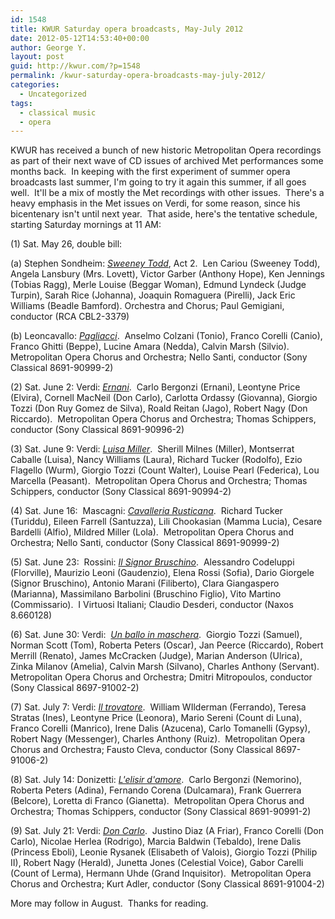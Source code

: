 ```yaml
---
id: 1548
title: KWUR Saturday opera broadcasts, May-July 2012
date: 2012-05-12T14:53:40+00:00
author: George Y.
layout: post
guid: http://kwur.com/?p=1548
permalink: /kwur-saturday-opera-broadcasts-may-july-2012/
categories:
  - Uncategorized
tags:
  - classical music
  - opera
---
```

<div class="pf-content">
  <p>
    KWUR has received a bunch of new historic Metropolitan Opera recordings as part of their next wave of CD issues of archived Met performances some months back.  In keeping with the first experiment of summer opera broadcasts last summer, I'm going to try it again this summer, if all goes well.  It'll be a mix of mostly the Met recordings with other issues.  There's a heavy emphasis in the Met issues on Verdi, for some reason, since his bicentenary isn't until next year.  That aside, here's the tentative schedule, starting Saturday mornings at 11 AM:
  </p>
  
  <p>
    (1) Sat. May 26, double bill:
  </p>
  
  <p>
    (a) Stephen Sondheim: <em><u>Sweeney Todd</u></em>, Act 2.  Len Cariou (Sweeney Todd), Angela Lansbury (Mrs. Lovett), Victor Garber (Anthony Hope), Ken Jennings (Tobias Ragg), Merle Louise (Beggar Woman), Edmund Lyndeck (Judge Turpin), Sarah Rice (Johanna), Joaquin Romaguera (Pirelli), Jack Eric Williams (Beadle Bamford). Orchestra and Chorus; Paul Gemigiani, conductor (RCA CBL2-3379)
  </p>
  
  <p>
    (b) Leoncavallo: <u><em>Pagliacci</em></u>.  Anselmo Colzani (Tonio), Franco Corelli (Canio), Franco Ghitti (Beppe), Lucine Amara (Nedda), Calvin Marsh (Silvio).  Metropolitan Opera Chorus and Orchestra; Nello Santi, conductor (Sony Classical 8691-90999-2)
  </p>
  
  <p>
    (2) Sat. June 2: Verdi: <u><em>Ernani</em></u>.  Carlo Bergonzi (Ernani), Leontyne Price (Elvira), Cornell MacNeil (Don Carlo), Carlotta Ordassy (Giovanna), Giorgio Tozzi (Don Ruy Gomez de Silva), Roald Reitan (Jago), Robert Nagy (Don Riccardo).  Metropolitan Opera Chorus and Orchestra; Thomas Schippers, conductor (Sony Classical 8691-90996-2)
  </p>
  
  <p>
    (3) Sat. June 9: Verdi: <u><em>Luisa Miller</em></u>.  Sherill Milnes (Miller), Montserrat Caballe (Luisa), Nancy Williams (Laura), Richard Tucker (Rodolfo), Ezio Flagello (Wurm), Giorgio Tozzi (Count Walter), Louise Pearl (Federica), Lou Marcella (Peasant).  Metropolitan Opera Chorus and Orchestra; Thomas Schippers, conductor (Sony Classical 8691-90994-2)
  </p>
  
  <p>
    (4) Sat. June 16:  Mascagni: <u><em>Cavalleria Rusticana</em></u>.  Richard Tucker (Turiddu), Eileen Farrell (Santuzza), Lili Chookasian (Mamma Lucia), Cesare Bardelli (Alfio), Mildred Miller (Lola).  Metropolitan Opera Chorus and Orchestra; Nello Santi, conductor (Sony Classical 8691-90999-2)
  </p>
  
  <p>
    (5) Sat. June 23:  Rossini: <em><u>Il Signor Bruschino</u></em>.  Alessandro Codeluppi (Florville), Maurizio Leoni (Gaudenzio), Elena Rossi (Sofia), Dario Giorgele (Signor Bruschino), Antonio Marani (Filiberto), Clara Giangaspero (Marianna), Massimilano Barbolini (Bruschino Figlio), Vito Martino (Commissario).  I Virtuosi Italiani; Claudio Desderi, conductor (Naxos 8.660128)
  </p>
  
  <p>
    (6) Sat. June 30: Verdi:  <em><u>Un ballo in maschera</u></em>.  Giorgio Tozzi (Samuel), Norman Scott (Tom), Roberta Peters (Oscar), Jan Peerce (Riccardo), Robert Merrill (Renato), James McCracken (Judge), Marian Anderson (Ulrica), Zinka Milanov (Amelia), Calvin Marsh (Silvano), Charles Anthony (Servant).  Metropolitan Opera Chorus and Orchestra; Dmitri Mitropoulos, conductor (Sony Classical 8697-91002-2)
  </p>
  
  <p>
    (7) Sat. July 7: Verdi: <u><em>Il trovatore</em></u>.  William WIlderman (Ferrando), Teresa Stratas (Ines), Leontyne Price (Leonora), Mario Sereni (Count di Luna), Franco Corelli (Manrico), Irene Dalis (Azucena), Carlo Tomanelli (Gypsy), Robert Nagy (Messenger), Charles Anthony (Ruiz).  Metropolitan Opera Chorus and Orchestra; Fausto Cleva, conductor (Sony Classical 8697-91006-2)
  </p>
  
  <p>
    (8) Sat. July 14: Donizetti: <em><u>L'elisir d'amore</u></em>.  Carlo Bergonzi (Nemorino), Roberta Peters (Adina), Fernando Corena (Dulcamara), Frank Guerrera (Belcore), Loretta di Franco (Gianetta).  Metropolitan Opera Chorus and Orchestra; Thomas Schippers, conductor (Sony Classical 8691-90991-2)
  </p>
  
  <p>
    (9) Sat. July 21: Verdi: <em><u>Don Carlo</u></em>.  Justino Diaz (A Friar), Franco Corelli (Don Carlo), Nicolae Herlea (Rodrigo), Marcia Baldwin (Tebaldo), Irene Dalis (Princess Eboli), Leonie Rysanek (Elisabeth of Valois), Giorgio Tozzi (Philip II), Robert Nagy (Herald), Junetta Jones (Celestial Voice), Gabor Carelli (Count of Lerma), Hermann Uhde (Grand Inquisitor).  Metropolitan Opera Chorus and Orchestra; Kurt Adler, conductor (Sony Classical 8691-91004-2)
  </p>
  
  <p>
    More may follow in August.  Thanks for reading.
  </p>
</div>